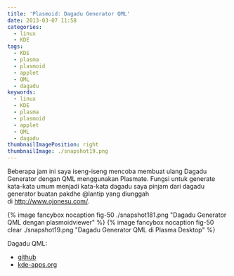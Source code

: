 ```yaml
---
title: 'Plasmoid: Dagadu Generator QML'
date: 2013-03-07 11:58
categories:
  - linux
  - KDE
tags:
  - KDE
  - plasma
  - plasmoid
  - applet
  - QML
  - dagadu
keywords:
  - linux
  - KDE
  - plasma
  - plasmoid
  - applet
  - QML
  - dagadu
thumbnailImagePosition: right
thumbnailImage: ./snapshot19.png
---
```


Beberapa jam ini saya iseng-iseng mencoba membuat ulang Dagadu Generator dengan QML menggunakan Plasmate. <!-- more -->Fungsi untuk generate kata-kata umum menjadi kata-kata dagadu saya pinjam dari dagadu generator buatan pakdhe @lantip yang diunggah di http://www.ojonesu.com/.

{% image fancybox nocaption fig-50 ./snapshot181.png "Dagadu Generator QML dengan plasmoidviewer" %}
{% image fancybox nocaption fig-50 clear ./snapshot19.png "Dagadu Generator QML di Plasma Desktop" %}

Dagadu QML:
- [github](https://github.com/go2n/org.kde.dagadu)
- [kde-apps.org](https://www.linux-apps.com/content/show.php/Dagadu+QML?content=157351)
